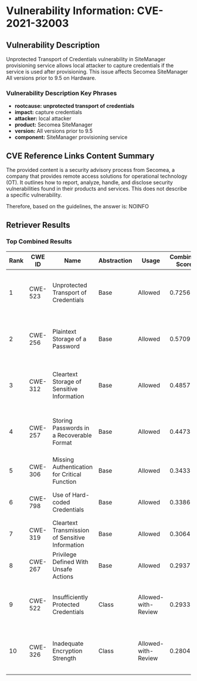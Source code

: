 # Vulnerability Information: CVE-2021-32003

## Vulnerability Description
Unprotected Transport of Credentials vulnerability in SiteManager provisioning service allows local attacker to capture credentials if the service is used after provisioning. This issue affects Secomea SiteManager All versions prior to 9.5 on Hardware.

### Vulnerability Description Key Phrases
- **rootcause:** **unprotected transport of credentials**
- **impact:** capture credentials
- **attacker:** local attacker
- **product:** Secomea SiteManager
- **version:** All versions prior to 9.5
- **component:** SiteManager provisioning service

## CVE Reference Links Content Summary
The provided content is a security advisory process from Secomea, a company that provides remote access solutions for operational technology (OT). It outlines how to report, analyze, handle, and disclose security vulnerabilities found in their products and services. This does not describe a specific vulnerability.

Therefore, based on the guidelines, the answer is: NOINFO

## Retriever Results

### Top Combined Results

| Rank | CWE ID | Name | Abstraction | Usage | Combined Score | Retrievers | Individual Scores |
|------|--------|------|-------------|-------|---------------|------------|-------------------|
| 1 | CWE-523 | Unprotected Transport of Credentials | Base | Allowed | 0.7256 | dense, sparse, graph | dense: 0.624, sparse: 0.331, graph: 0.627 |
| 2 | CWE-256 | Plaintext Storage of a Password | Base | Allowed | 0.5709 | dense, sparse, graph | dense: 0.515, sparse: 0.168, graph: 0.608 |
| 3 | CWE-312 | Cleartext Storage of Sensitive Information | Base | Allowed | 0.4857 | dense, sparse, graph | dense: 0.513, sparse: 0.146, graph: 0.406 |
| 4 | CWE-257 | Storing Passwords in a Recoverable Format | Base | Allowed | 0.4473 | dense, sparse, graph | dense: 0.501, sparse: 0.160, graph: 0.295 |
| 5 | CWE-306 | Missing Authentication for Critical Function | Base | Allowed | 0.3433 | dense, sparse | dense: 0.501, sparse: 0.162 |
| 6 | CWE-798 | Use of Hard-coded Credentials | Base | Allowed | 0.3386 | dense, sparse | dense: 0.504, sparse: 0.151 |
| 7 | CWE-319 | Cleartext Transmission of Sensitive Information | Base | Allowed | 0.3064 | sparse, graph | sparse: 0.175, graph: 0.576 |
| 8 | CWE-267 | Privilege Defined With Unsafe Actions | Base | Allowed | 0.2937 | sparse, graph | sparse: 0.182, graph: 0.530 |
| 9 | CWE-522 | Insufficiently Protected Credentials | Class | Allowed-with-Review | 0.2933 | dense, sparse, graph | dense: 0.529, sparse: 0.171, graph: 0.382 |
| 10 | CWE-326 | Inadequate Encryption Strength | Class | Allowed-with-Review | 0.2804 | dense, sparse, graph | dense: 0.517, sparse: 0.174, graph: 0.334 |


